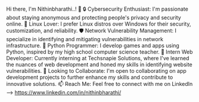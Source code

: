 Hi there, I'm Nithinbharathi..! 👋
🔒 Cybersecurity Enthusiast: I'm passionate about staying anonymous and protecting people's privacy and security online.
🐧 Linux Lover: I prefer Linux distros over Windows for their security, customization, and reliability.
🛡️ Network Vulnerability Management: I specialize in identifying and mitigating vulnerabilities in network infrastructure.
🐍 Python Programmer: I develop games and apps using Python, inspired by my high school computer science teacher.
💼 Intern Web Developer: Currently interning at Techsnapie Solutions, where I've learned the nuances of web development and honed my skills in identifying website vulnerabilities.
🤝 Looking to Collaborate: I'm open to collaborating on app development projects to further enhance my skills and contribute to innovative solutions.
📫 Reach Me: Feel free to connect with me on LinkedIn --> https://www.linkedin.com/in/nithinbharathi/


<!---
Nithinbharathi93/Nithinbharathi93 is a ✨ special ✨ repository because its `README.md` (this file) appears on your GitHub profile.
You can click the Preview link to take a look at your changes.
--->
